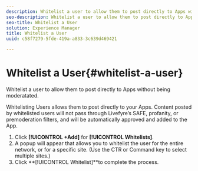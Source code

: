 ```yaml
---
description: Whitelist a user to allow them to post directly to Apps without being moderatated.
seo-description: Whitelist a user to allow them to post directly to Apps without being moderatated.
seo-title: Whitelist a User
solution: Experience Manager
title: Whitelist a User
uuid: c58f7279-5fde-419a-a833-3c639d469421

---
```


# Whitelist a User{#whitelist-a-user}

Whitelist a user to allow them to post directly to Apps without being moderatated.

Whitelisting Users allows them to post directly to your Apps. Content posted by whitelisted users will not pass through Livefyre’s SAFE, profanity, or premoderation filters, and will be automatically approved and added to the App.

1. Click **[!UICONTROL +Add]** for **[!UICONTROL Whitelists]**.
1. A popup will appear that allows you to whitelist the user for the entire network, or for a specific site. (Use the CTR or Command key to select multiple sites.)
1. Click **[!UICONTROL Whitelist]**to complete the process.
